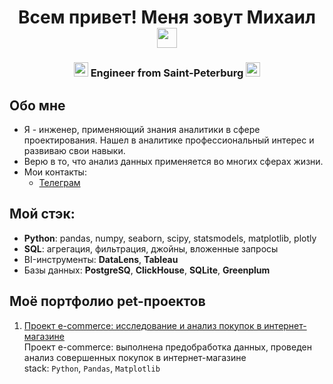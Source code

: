 <h1 align="center"> Всем привет! Меня зовут Михаил
<img src="https://github.com/blackcater/blackcater/raw/main/images/Hi.gif" height="32"/></h1>
<h3 align="center"> <img src="https://em-content.zobj.net/source/apple/391/sparkles_2728.png" height="23"/> Engineer from Saint-Peterburg <img src="https://em-content.zobj.net/source/apple/391/sparkles_2728.png" height="23"/> </h3>

## Обо мне
- Я - инженер, применяющий знания аналитики в сфере проектирования. Нашел в аналитике профессиональный интерес и развиваю свои навыки.
- Верю в то, что анализ данных применяется во многих сферах жизни.
- Мои контакты:
    - [Телеграм](https://t.me/milu098)

## Мой стэк:
- **Python**: pandas, numpy, seaborn, scipy, statsmodels, matplotlib, plotly
- **SQL**: агрегация, фильтрация, джойны, вложенные запросы
- BI-инструменты: **DataLens**, **Tableau**
- Базы данных: **PostgreSQ**, **ClickHouse**, **SQLite**, **Greenplum**

## Моё портфолио pet-проектов

1. [Проект e-commerce: исследование и анализ покупок в интернет-магазине]()<br />
   Проект e-commerce: выполнена предобработка данных, проведен анализ совершенных покупок в интернет-магазине <br />
   stack: `Python`, `Pandas`, `Matplotlib` <br />
